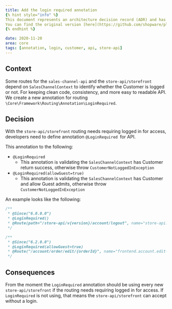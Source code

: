 ```yaml
---
title: Add the login required annotation
{% hint style="info" %}
This document represents an architecture decision record (ADR) and has been mirrored from the ADR section in our Shopware 6 repository.
You can find the original version [here](https://github.com/shopware/platform/blob/trunk/adr/2020-11-20-add-login-required-annotation.md)
{% endhint %}

date: 2020-11-20
area: core
tags: [annotation, login, customer, api, store-api]
---
```


## Context
Some routes for the `sales-channel-api` and the `store-api/storefront` depend on `SalesChannelContext` to identify whether the Customer is logged or not.
For keeping clean code, consistency, and more easy to readable API. We create a new annotation for routing `\Core\Framework\Routing\Annotation\LoginRequired`.

## Decision
With the `store-api/storefront` routing needs requiring logged in for access, developers need to define annotation `@LoginRequired `for API.

This annotation to the following:
* `@LoginRequired` 
    * This annotation is validating the `SalesChannelContext` has Customer return success, otherwise throw `CustomerNotLoggedInException`
* `@LoginRequired(allowGuest=true)` 
    * This annotation is validating the `SalesChannelContext` has Customer and allow Guest admits, otherwise throw `CustomerNotLoggedInException`

An example looks like the following:
```php
/**
 * @Since("6.0.0.0")
 * @LoginRequired()
 * @Route(path="/store-api/v{version}/account/logout", name="store-api.account.logout", methods={"POST"})
 */

/**
 * @Since("6.2.0.0")
 * @LoginRequired(allowGuest=true)
 * @Route("/account/order/edit/{orderId}", name="frontend.account.edit-order.page", methods={"GET"})
 */
```

## Consequences
From the moment the `LoginRequired` annotation should be using every new `store-api/storefront` if the routing needs requiring logged in for access.
If `LoginRequired` is not using, that means the `store-api/storefront` can accept without a login.
